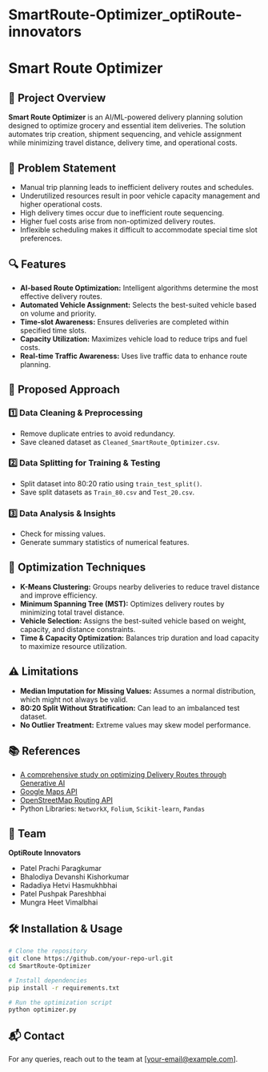 # SmartRoute-Optimizer_optiRoute-innovators
# Smart Route Optimizer

## 🚀 Project Overview
**Smart Route Optimizer** is an AI/ML-powered delivery planning solution designed to optimize grocery and essential item deliveries. The solution automates trip creation, shipment sequencing, and vehicle assignment while minimizing travel distance, delivery time, and operational costs.

## 🎯 Problem Statement
- Manual trip planning leads to inefficient delivery routes and schedules.
- Underutilized resources result in poor vehicle capacity management and higher operational costs.
- High delivery times occur due to inefficient route sequencing.
- Higher fuel costs arise from non-optimized delivery routes.
- Inflexible scheduling makes it difficult to accommodate special time slot preferences.

## 🔍 Features
- **AI-based Route Optimization:** Intelligent algorithms determine the most effective delivery routes.
- **Automated Vehicle Assignment:** Selects the best-suited vehicle based on volume and priority.
- **Time-slot Awareness:** Ensures deliveries are completed within specified time slots.
- **Capacity Utilization:** Maximizes vehicle load to reduce trips and fuel costs.
- **Real-time Traffic Awareness:** Uses live traffic data to enhance route planning.

## 🔬 Proposed Approach
### 1️⃣ Data Cleaning & Preprocessing
- Remove duplicate entries to avoid redundancy.
- Save cleaned dataset as `Cleaned_SmartRoute_Optimizer.csv`.

### 2️⃣ Data Splitting for Training & Testing
- Split dataset into 80:20 ratio using `train_test_split()`.
- Save split datasets as `Train_80.csv` and `Test_20.csv`.

### 3️⃣ Data Analysis & Insights
- Check for missing values.
- Generate summary statistics of numerical features.

## 📌 Optimization Techniques
- **K-Means Clustering:** Groups nearby deliveries to reduce travel distance and improve efficiency.
- **Minimum Spanning Tree (MST):** Optimizes delivery routes by minimizing total travel distance.
- **Vehicle Selection:** Assigns the best-suited vehicle based on weight, capacity, and distance constraints.
- **Time & Capacity Optimization:** Balances trip duration and load capacity to maximize resource utilization.

## ⚠️ Limitations
- **Median Imputation for Missing Values:** Assumes a normal distribution, which might not always be valid.
- **80:20 Split Without Stratification:** Can lead to an imbalanced test dataset.
- **No Outlier Treatment:** Extreme values may skew model performance.

## 📚 References
- [A comprehensive study on optimizing Delivery Routes through Generative AI](https://www.researchgate.net/publication/384467526_A_comprehensive_study_on_optimizing_Delivery_Routes_through_Generative_AI_using_Real-Time_Traffic_and_Environmental_Data)
- [Google Maps API](https://developers.google.com/maps)
- [OpenStreetMap Routing API](https://www.openstreetmap.org)
- Python Libraries: `NetworkX`, `Folium`, `Scikit-learn`, `Pandas`

## 👥 Team
**OptiRoute Innovators**
- Patel Prachi Paragkumar
- Bhalodiya Devanshi Kishorkumar
- Radadiya Hetvi Hasmukhbhai
- Patel Pushpak Pareshbhai
- Mungra Heet Vimalbhai

## 🛠 Installation & Usage
```bash
# Clone the repository
git clone https://github.com/your-repo-url.git
cd SmartRoute-Optimizer

# Install dependencies
pip install -r requirements.txt

# Run the optimization script
python optimizer.py
```

## 📬 Contact
For any queries, reach out to the team at [your-email@example.com].

